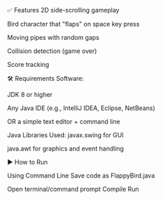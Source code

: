 ✅ Features
2D side-scrolling gameplay

Bird character that "flaps" on space key press

Moving pipes with random gaps

Collision detection (game over)

Score tracking

🛠️ Requirements
Software:

JDK 8 or higher

Any Java IDE (e.g., IntelliJ IDEA, Eclipse, NetBeans)

OR a simple text editor + command line

Java Libraries Used:
javax.swing for GUI

java.awt for graphics and event handling

▶️ How to Run

Using Command Line
Save code as FlappyBird.java

Open terminal/command prompt
Compile
Run
